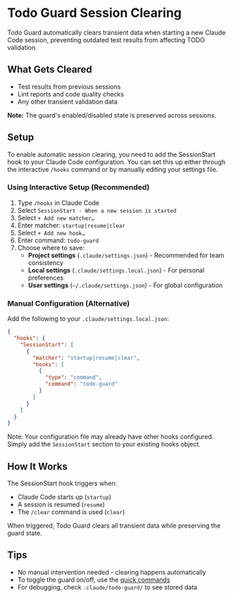 # Todo Guard Session Clearing

Todo Guard automatically clears transient data when starting a new Claude Code session, preventing outdated test results from affecting TODO validation.

## What Gets Cleared

- Test results from previous sessions
- Lint reports and code quality checks
- Any other transient validation data

**Note:** The guard's enabled/disabled state is preserved across sessions.

## Setup

To enable automatic session clearing, you need to add the SessionStart hook to your Claude Code configuration.
You can set this up either through the interactive `/hooks` command or by manually editing your settings file.

### Using Interactive Setup (Recommended)

1. Type `/hooks` in Claude Code
2. Select `SessionStart - When a new session is started`
3. Select `+ Add new matcher…`
4. Enter matcher: `startup|resume|clear`
5. Select `+ Add new hook…`
6. Enter command: `todo-guard`
7. Choose where to save:
   - **Project settings** (`.claude/settings.json`) - Recommended for team consistency
   - **Local settings** (`.claude/settings.local.json`) - For personal preferences
   - **User settings** (`~/.claude/settings.json`) - For global configuration

### Manual Configuration (Alternative)

Add the following to your `.claude/settings.local.json`:

```json
{
  "hooks": {
    "SessionStart": [
      {
        "matcher": "startup|resume|clear",
        "hooks": [
          {
            "type": "command",
            "command": "todo-guard"
          }
        ]
      }
    ]
  }
}
```

Note: Your configuration file may already have other hooks configured.
Simply add the `SessionStart` section to your existing hooks object.

## How It Works

The SessionStart hook triggers when:

- Claude Code starts up (`startup`)
- A session is resumed (`resume`)
- The `/clear` command is used (`clear`)

When triggered, Todo Guard clears all transient data while preserving the guard state.

## Tips

- No manual intervention needed - clearing happens automatically
- To toggle the guard on/off, use the [quick commands](quick-commands.md)
- For debugging, check `.claude/todo-guard/` to see stored data
